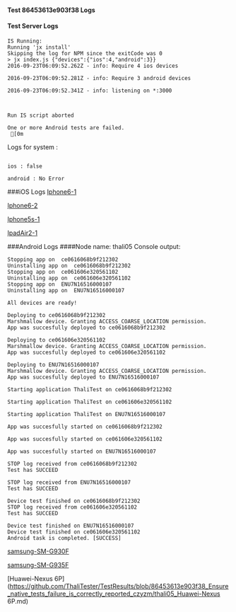 #### Test 86453613e903f38 Logs

#### Test Server Logs
```
IS Running:
Running 'jx install'
Skipping the log for NPM since the exitCode was 0
> jx index.js {"devices":{"ios":4,"android":3}}
2016-09-23T06:09:52.262Z - info: Require 4 ios devices

2016-09-23T06:09:52.281Z - info: Require 3 android devices

2016-09-23T06:09:52.341Z - info: listening on *:3000


 
Run IS script aborted
 
One or more Android tests are failed.
 [0m

```


Logs for system : 
```

ios : false

android : No Error
```


###iOS Logs
[Iphone6-1](https://github.com/ThaliTester/TestResults/blob/86453613e903f38_Ensure_native_tests_failure_is_correctly_reported_czyzm/iOS_Iphone6-1.md)

[Iphone6-2](https://github.com/ThaliTester/TestResults/blob/86453613e903f38_Ensure_native_tests_failure_is_correctly_reported_czyzm/iOS_Iphone6-2.md)

[Iphone5s-1](https://github.com/ThaliTester/TestResults/blob/86453613e903f38_Ensure_native_tests_failure_is_correctly_reported_czyzm/iOS_Iphone5s-1.md)

[IpadAir2-1](https://github.com/ThaliTester/TestResults/blob/86453613e903f38_Ensure_native_tests_failure_is_correctly_reported_czyzm/iOS_IpadAir2-1.md)


###Android Logs
####Node name: thali05
Console output:
```
Stopping app on  ce0616068b9f212302
Uninstalling app on  ce0616068b9f212302
Stopping app on  ce061606e320561102
Uninstalling app on  ce061606e320561102
Stopping app on  ENU7N16516000107
Uninstalling app on  ENU7N16516000107

All devices are ready!

Deploying to ce0616068b9f212302
Marshmallow device. Granting ACCESS_COARSE_LOCATION permission.
App was succesfully deployed to ce0616068b9f212302

Deploying to ce061606e320561102
Marshmallow device. Granting ACCESS_COARSE_LOCATION permission.
App was succesfully deployed to ce061606e320561102

Deploying to ENU7N16516000107
Marshmallow device. Granting ACCESS_COARSE_LOCATION permission.
App was succesfully deployed to ENU7N16516000107

Starting application ThaliTest on ce0616068b9f212302

Starting application ThaliTest on ce061606e320561102

Starting application ThaliTest on ENU7N16516000107

App was succesfully started on ce0616068b9f212302

App was succesfully started on ce061606e320561102

App was succesfully started on ENU7N16516000107

STOP log received from ce0616068b9f212302
Test has SUCCEED

STOP log received from ENU7N16516000107
Test has SUCCEED

Device test finished on ce0616068b9f212302 
STOP log received from ce061606e320561102
Test has SUCCEED

Device test finished on ENU7N16516000107 
Device test finished on ce061606e320561102 
Android task is completed. [SUCCESS]
```
[samsung-SM-G930F](https://github.com/ThaliTester/TestResults/blob/86453613e903f38_Ensure_native_tests_failure_is_correctly_reported_czyzm/thali05_samsung-SM-G930F.md)

[samsung-SM-G935F](https://github.com/ThaliTester/TestResults/blob/86453613e903f38_Ensure_native_tests_failure_is_correctly_reported_czyzm/thali05_samsung-SM-G935F.md)

[Huawei-Nexus 6P](https://github.com/ThaliTester/TestResults/blob/86453613e903f38_Ensure_native_tests_failure_is_correctly_reported_czyzm/thali05_Huawei-Nexus 6P.md)


